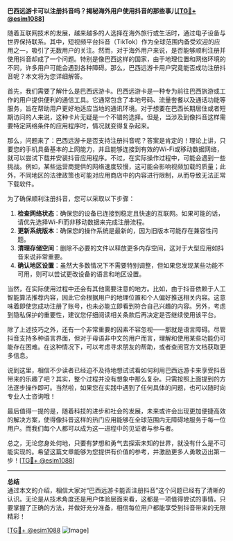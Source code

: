**巴西远游卡可以注册抖音吗？揭秘海外用户使用抖音的那些事儿[[TG💪+ @esim1088](https://t.me/s/esim1088)]**

随着互联网技术的发展，越来越多的人选择在海外旅行或生活时，通过电子设备与世界保持联系。其中，短视频平台抖音（TikTok）作为全球范围内备受欢迎的应用之一，吸引了无数用户的关注。然而，对于海外用户来说，是否能够顺利注册并使用抖音却成了一个问题。特别是像巴西这样的国家，由于地理位置和网络环境的不同，许多用户可能会遇到各种障碍。那么，巴西远游卡用户究竟能否成功注册抖音呢？本文将为您详细解答。

首先，我们需要了解什么是巴西远游卡。巴西远游卡是一种专为前往巴西旅游或工作的用户提供便利的通信工具。它通常包含了本地号码、流量套餐以及通话功能等服务，旨在帮助用户更好地适应当地的通讯环境。对于想要在巴西长期居住或者短期访问的人来说，这种卡片无疑是一个不错的选择。但是，当涉及到像抖音这样需要特定网络条件的应用程序时，情况就变得复杂起来。

那么，问题来了：巴西远游卡是否支持注册抖音呢？答案是肯定的！理论上讲，只要您的手机具备基本的上网能力，并且能够连接到有效的Wi-Fi或移动数据网络，就可以尝试下载并安装抖音应用程序。不过，在实际操作过程中，可能会遇到一些挑战。例如，某些运营商提供的网络速度较慢，这可能会影响视频加载的质量；此外，不同地区的法律政策也可能对应用商店中的内容进行限制，从而导致无法正常下载软件。

为了确保顺利注册抖音，您可以采取以下步骤：

1. **检查网络状态**：确保您的设备已连接到稳定且快速的互联网。如果可能的话，请优先选择Wi-Fi而非移动数据来完成注册流程。
2. **更新系统版本**：确保您的操作系统是最新的，因为旧版本可能存在兼容性问题。
3. **清理存储空间**：删除不必要的文件以释放更多内存空间，这对于大型应用如抖音来说非常重要。
4. **确认地区设置**：虽然大多数情况下不需要特别调整，但如果您发现某些功能不可用，则可以尝试更改设备的语言和地区设置。

当然，在实际使用过程中还会有其他需要注意的地方。比如，由于抖音依赖于人工智能算法推荐内容，因此它会根据用户的地理位置和个人偏好推送相关内容。这意味着即使您成功注册了账号，也未必能立即看到符合自己兴趣的内容。另外，考虑到隐私保护的重要性，建议您仔细阅读相关条款后再决定是否继续使用该平台。

除了上述技巧之外，还有一个非常重要的因素不容忽视——那就是语言障碍。尽管抖音支持多种语言界面，但对于母语非中文的用户而言，理解和使用某些功能仍可能存在困难。在这种情况下，可以考虑寻求朋友的帮助，或者查阅官方文档获取更多信息。

说到这里，相信不少读者已经迫不及待地想试试看如何利用巴西远游卡来享受抖音带来的乐趣了吧？其实，整个过程并没有想象中那么复杂。只需按照上面提到的方法逐步操作即可。当然啦，如果您在实践中遇到了任何具体的问题，也可以随时向专业人士咨询哦！

最后值得一提的是，随着科技的进步和社会的发展，未来或许会出现更加便捷高效的解决方案，使得像抖音这样的热门应用能够在全球范围内无障碍地服务于每一位用户。而我们每个人都可以成为这一进程中的见证者与参与者。

总之，无论您身处何地，只要有梦想和勇气去探索未知的世界，就没有什么是不可能实现的。希望这篇文章能够为您提供有价值的参考，并激励更多人勇敢迈出第一步！[[TG💪+ @esim1088](https://t.me/s/esim1088)]

---

**总结**  
通过本文的介绍，相信大家对“巴西远游卡能否注册抖音”这个问题已经有了清晰的认识。无论是从技术角度还是用户体验层面来看，这都是一项值得尝试的事情。只要掌握了正确的方法，并做好充分准备，相信每位用户都能享受到抖音带来的无限精彩！

[[TG💪+ @esim1088](https://t.me/s/esim1088) ![Image](https://i.postimg.cc/4NQfJmqS/Snipaste-2025-05-13-00-14-12.png)]